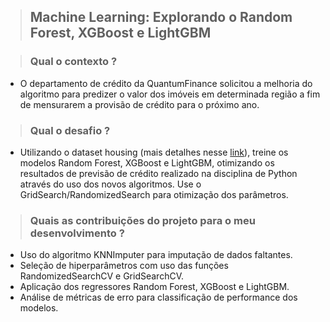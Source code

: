 > ## Machine Learning: Explorando o Random Forest, XGBoost e LightGBM

> ### Qual o contexto ?
- O departamento de crédito da QuantumFinance solicitou a melhoria do algoritmo para predizer o valor dos imóveis em determinada região a fim de mensurarem a provisão de crédito para o próximo ano.

> ### Qual o desafio ?
- Utilizando o dataset housing (mais detalhes nesse [link](https://github.com/ageron/handson-ml2/tree/master/datasets/housing)), treine os modelos Random Forest, XGBoost e LightGBM, otimizando os resultados de previsão de crédito realizado na disciplina de Python através do uso dos novos algoritmos. Use o GridSearch/RandomizedSearch para otimização dos parâmetros.

> ### Quais as contribuições do projeto para o meu desenvolvimento ?
- Uso do algoritmo KNNImputer para imputação de dados faltantes.
- Seleção de hiperparâmetros com uso das funções RandomizedSearchCV e GridSearchCV.
- Aplicação dos regressores Random Forest, XGBoost e LightGBM.
- Análise de métricas de erro para classificação de performance dos modelos.